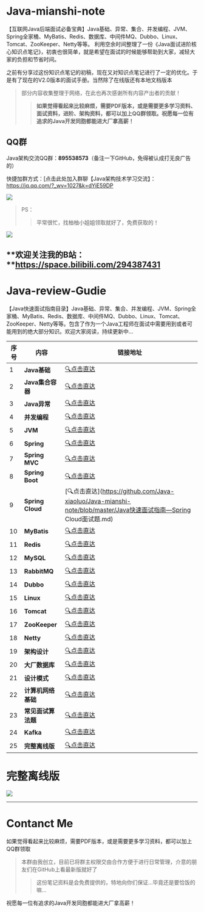 # Java-mianshi-note
【互联网Java后端面试必备宝典】Java基础、异常、集合、并发编程、JVM、Spring全家桶、MyBatis、Redis、数据库、中间件MQ、Dubbo、Linux、Tomcat、ZooKeeper、Netty等等。
利用空余时间整理了一份《Java面试进阶核心知识点笔记》，初衷也很简单，就是希望在面试的时候能够帮助到大家，减轻大家的负担和节省时间。

之前有分享过这份知识点笔记的初稿，现在又对知识点笔记进行了一定的优化。于是有了现在的V2.0版本的面试手册。当然除了在线版还有本地文档版本


>部分内容收集整理于网络，在此也再次感谢所有内容产出者的贡献！
>
>> **如果觉得看起来比较麻烦，需要PDF版本，或是需要更多学习资料、面试资料，进阶、架构资料，都可以加上QQ群领取。祝愿每一位有追求的Java开发同胞都能进大厂拿高薪！**

## QQ群

Java架构交流QQ群：**895538573**（备注一下GitHub，免得被认成打无良广告的）

快捷加群方式：[点击此处加入群聊【Java架构技术学习交流】：https://jq.qq.com/?_wv=1027&k=dYiE59DP

![](https://upload-images.jianshu.io/upload_images/22459064-6966a97afce07b87.png?imageMogr2/auto-orient/strip%7CimageView2/2/w/1240)



>PS：
>
>>平常很忙，找柚柚小姐姐领取就好了，免费获取的！

![](https://upload-images.jianshu.io/upload_images/22459064-088402b6d54b883f.png?imageMogr2/auto-orient/strip%7CimageView2/2/w/1240)

## **欢迎关注我的B站：**https://space.bilibili.com/294387431


# Java-review-Gudie

【Java快速面试指南目录】Java基础、异常、集合、并发编程、JVM、Spring全家桶、MyBatis、Redis、数据库、中间件MQ、Dubbo、Linux、Tomcat、ZooKeeper、Netty等等。包含了作为一个Java工程师在面试中需要用到或者可能用到的绝大部分知识。欢迎大家阅读，持续更新中…

| 序号 | 内容               | 链接地址                                                     |
| ---- | ------------------ | ------------------------------------------------------------ |
| 1    | **Java基础**       | [:mag:点击直达](https://github.com/Java-xiaoluo/Java-mianshi-note/blob/master/Java快速面试指南—Java基础知识面试题.md) |
| 2    | **Java集合容器**   | [:mag:点击直达](https://github.com/Java-xiaoluo/Java-mianshi-note/blob/master/Java快速面试指南—Java集合容器面试题.md) |
| 3    | **Java异常**       | [:mag:点击直达](https://github.com/Java-xiaoluo/Java-mianshi-note/blob/master/Java快速面试指南—Java异常面试题.md) |
| 4    | **并发编程**       | [:mag:点击直达](https://github.com/Java-xiaoluo/Java-mianshi-note/blob/master/Java快速面试指南—Java并发编程面试题.md) |
| 5    | **JVM**            | [:mag:点击直达](https://github.com/Java-xiaoluo/Java-mianshi-note/blob/master/Java快速面试指南—JVM面试题.md) |
| 6    | **Spring**         | [:mag:点击直达](https://github.com/Java-xiaoluo/Java-mianshi-note/blob/master/Java快速面试指南—Spring面试题.md) |
| 7    | **Spring MVC**     | [:mag:点击直达](https://github.com/Java-xiaoluo/Java-mianshi-note/blob/master/Java快速面试指南—SpringMVC面试题.md) |
| 8    | **Spring Boot**    | [:mag:点击直达](https://github.com/Java-xiaoluo/Java-mianshi-note/blob/master/Java快速面试指南—SpringBoot面试题.md) |
| 9    | **Spring Cloud**   | [:mag:点击直达](https://github.com/Java-xiaoluo/Java-mianshi-note/blob/master/Java快速面试指南—Spring Cloud面试题.md) |
| 10   | **MyBatis**        | [:mag:点击直达](https://github.com/Java-xiaoluo/Java-mianshi-note/blob/master/Java快速面试指南—MyBatis面试题.md) |
| 11   | **Redis**          | [:mag:点击直达](https://github.com/Java-xiaoluo/Java-mianshi-note/blob/master/Java快速面试指南—Redis面试题.md) |
| 12   | **MySQL**          | [:mag:点击直达](https://github.com/Java-xiaoluo/Java-mianshi-note/blob/master/Java快速面试指南—MySQL面试题.md) |
| 13   | **RabbitMQ**       | [:mag:点击直达](https://github.com/Java-xiaoluo/Java-mianshi-note/blob/master/Java快速面试指南—RabbitMQ面试题.md) |
| 14   | **Dubbo**          | [:mag:点击直达](https://github.com/Java-xiaoluo/Java-mianshi-note/blob/master/Java快速面试指南—Dubbo面试题.md) |
| 15   | **Linux**          | [:mag:点击直达](https://github.com/Java-xiaoluo/Java-mianshi-note/blob/master/Java快速面试指南—Linux面试题.md) |
| 16   | **Tomcat**         | [:mag:点击直达](https://github.com/Java-xiaoluo/Java-mianshi-note/blob/master/Java快速面试指南—Tomcat面试题.md) |
| 17   | **ZooKeeper**      | [:mag:点击直达](https://github.com/Java-xiaoluo/Java-mianshi-note/blob/master/Java快速面试指南—zookeeper面试题.md) |
| 18   | **Netty**          | [:mag:点击直达](https://github.com/Java-xiaoluo/Java-mianshi-note/blob/master/Java快速面试指南—Netty面试题.md) |
| 19   | **架构设计**       | [:mag:点击直达](https://github.com/Java-xiaoluo/Java-mianshi-note/blob/master/Java快速面试指南—架构设计%26分布式%26数据结构与算法面试题.md) |
| 20   | **大厂数据库**     | [:mag:点击直达](https://github.com/Java-xiaoluo/Java-mianshi-note/blob/master/Java快速面试指南—大厂数据库面试题.md) |
| 21   | **设计模式**       | [:mag:点击直达](https://github.com/Java-xiaoluo/Java-mianshi-note/blob/master/Java快速面试指南—设计模式.md) |
| 22   | **计算机网络基础** | [:mag:点击直达](https://github.com/Java-xiaoluo/Java-mianshi-note/blob/master/Java快速面试指南—计算机网络基础.md) |
| 23   | **常见面试算法题** | [:mag:点击直达](https://github.com/Java-xiaoluo/Java-mianshi-note/blob/master/Java快速面试指南—常见面试算法题.md) |
| 24   | **Kafka**          | [:mag:点击直达](https://github.com/Java-xiaoluo/Java-mianshi-note/blob/master/Java快速面试指南—Kafka面试题.md) |
| 25   | **完整离线版**     | [:mag:点击直达](#完整离线版)                                 |

# 完整离线版

![](https://upload-images.jianshu.io/upload_images/11474088-47be2144bb66cd11.png?imageMogr2/auto-orient/strip%7CimageView2/2/w/1240)

------

# Contanct Me

如果觉得看起来比较麻烦，需要PDF版本，或是需要更多学习资料，都可以加上QQ群领取

>本群由我创立，目前已将群主权限交由合作方便于进行日常管理，介意的朋友们在GitHub上看最新版就好了
>
>> 这份笔记资料是会免费提供的，特地向你们保证…毕竟还是要恰饭的嘛…

祝愿每一位有追求的Java开发同胞都能进大厂拿高薪！

